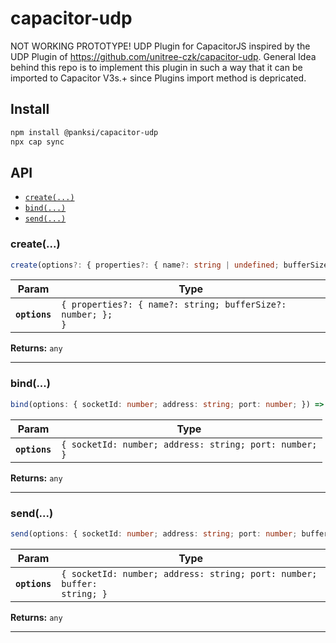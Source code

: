 # capacitor-udp

NOT WORKING PROTOTYPE! UDP Plugin for CapacitorJS inspired by the UDP Plugin of https://github.com/unitree-czk/capacitor-udp. General Idea behind this repo is to implement this plugin in such a way that it can be imported to Capacitor V3s.+ since Plugins import method is depricated.
## Install

```bash
npm install @panksi/capacitor-udp
npx cap sync
```

## API

<docgen-index>

* [`create(...)`](#create)
* [`bind(...)`](#bind)
* [`send(...)`](#send)

</docgen-index>

<docgen-api>
<!--Update the source file JSDoc comments and rerun docgen to update the docs below-->

### create(...)

```typescript
create(options?: { properties?: { name?: string | undefined; bufferSize?: number | undefined; } | undefined; } | undefined) => any
```

| Param         | Type                                                                   |
| ------------- | ---------------------------------------------------------------------- |
| **`options`** | <code>{ properties?: { name?: string; bufferSize?: number; }; }</code> |

**Returns:** <code>any</code>

--------------------


### bind(...)

```typescript
bind(options: { socketId: number; address: string; port: number; }) => any
```

| Param         | Type                                                              |
| ------------- | ----------------------------------------------------------------- |
| **`options`** | <code>{ socketId: number; address: string; port: number; }</code> |

**Returns:** <code>any</code>

--------------------


### send(...)

```typescript
send(options: { socketId: number; address: string; port: number; buffer: string; }) => any
```

| Param         | Type                                                                              |
| ------------- | --------------------------------------------------------------------------------- |
| **`options`** | <code>{ socketId: number; address: string; port: number; buffer: string; }</code> |

**Returns:** <code>any</code>

--------------------

</docgen-api>
